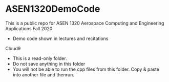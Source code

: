 # ASEN1320DemoCode

This is a public repo for ASEN 1320 Aerospace Computing and Engineering Applications Fall 2020
- Demo code shown in lectures and recitations

Cloud9

- This is a read-only folder.
- Do not save anything in this folder
- You will not be able to run the cpp files from this folder. Copy & paste into another file and thenrun.
